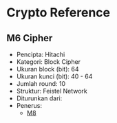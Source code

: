 # Crypto Reference

## M6 Cipher

* Pencipta: Hitachi
* Kategori: Block Cipher
* Ukuran block (bit): 64
* Ukuran kunci (bit): 40 - 64
* Jumlah round: 10
* Struktur: Feistel Network
* Diturunkan dari: 
* Penerus: 
    - [M8](../M8)